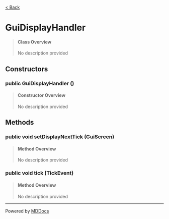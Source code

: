 [< Back](..)
# GuiDisplayHandler #
>#### Class Overview ####
>No description provided
## Constructors ##
### public GuiDisplayHandler () ###
>#### Constructor Overview ####
>No description provided
>
## Methods ##
### public void setDisplayNextTick (GuiScreen) ###
>#### Method Overview ####
>No description provided
>
### public void tick (TickEvent) ###
>#### Method Overview ####
>No description provided
>

---
Powered by [MDDocs](https://github.com/VRCube/MDDocs)